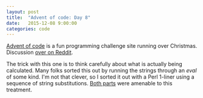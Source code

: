 ```yaml
---
layout: post
title:  "Advent of code: Day 8"
date:   2015-12-08 9:00:00
categories: code 
---
```


[Advent of code][advent] is a fun programming challenge site running over Christmas. Discussion [over on Reddit][reddit].

The trick with this one is to think carefully about what is actually being calculated. Many folks sorted this out by running the strings through an *eval* of some kind. I'm not that clever, so I sorted it out with a Perl 1-liner using a sequence of string substitutions. [Both parts][code] were amenable to this treatment.

[advent]: http://adventofcode.com
[reddit]: https://www.reddit.com/r/adventofcode/
[day]: http://adventofcode.com/day/8
[code]: https://github.com/bildzeitung/adventofcode/tree/master/8
